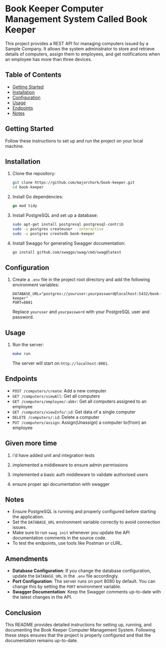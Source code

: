 # Book Keeper Computer Management System Called Book Keeper

This project provides a REST API for managing computers issued by a Sample Company. It allows the system administrator to store and retrieve details of computers, assign them to employees, and get notifications when an employee has more than three devices.

## Table of Contents

- [Getting Started](#getting-started)
- [Installation](#installation)
- [Configuration](#configuration)
- [Usage](#usage)
- [Endpoints](#endpoints)
- [Notes](#notes)

## Getting Started

Follow these instructions to set up and run the project on your local machine.

## Installation

1. Clone the repository:

    ```sh
    git clone https://github.com/majorchork/book-keeper.git
    cd book-keeper
    ```

2. Install Go dependencies:

    ```go
    go mod tidy
    ```

3. Install PostgreSQL and set up a database:

    ```sh
    sudo apt-get install postgresql postgresql-contrib
    sudo -u postgres createuser --interactive
    sudo -u postgres createdb book-keeper
    ```

4. Install Swaggo for generating Swagger documentation:

    ```sh
    go install github.com/swaggo/swag/cmd/swag@latest
    ```

## Configuration

1. Create a `.env` file in the project root directory and add the following environment variables:

    ```env
    DATABASE_URL="postgres://youruser:yourpassword@localhost:5432/book-keeper"
    PORT=8081
    ```

    Replace `youruser` and `yourpassword` with your PostgreSQL user and password.

## Usage

1. Run the server:

    ```sh
    make run
    ```

    The server will start on `http://localhost:8081`.

## Endpoints

- `POST /computers/create`: Add a new computer
- `GET /computers/viewAll`: Get all computers
- `GET /computers/employee/:abbr`: Get all computers assigned to an employee
- `GET /computers/viewInfo/:id`: Get data of a single computer
- `DELETE /computers/:id`: Delete a computer
- `PUT /computers/assign`: Assign(Unassign) a computer to(from) an employee

## Given more time

1. i'd have added unit and integration tests

2. implemented a middleware to ensure admin permissions 

3. implemented a basic auth middleware to validate authorised users

4. ensure proper api documentation with swagger

## Notes

- Ensure PostgreSQL is running and properly configured before starting the application.
- Set the `DATABASE_URL` environment variable correctly to avoid connection issues.
- Make sure to run `swag init` whenever you update the API documentation comments in the source code.
- To test the endpoints, use tools like Postman or cURL.

## Amendments

- **Database Configuration**: If you change the database configuration, update the `DATABASE_URL` in the `.env` file accordingly.
- **Port Configuration**: The server runs on port 8080 by default. You can change this by setting the `PORT` environment variable.
- **Swagger Documentation**: Keep the Swagger comments up-to-date with the latest changes in the API.

## Conclusion

This README provides detailed instructions for setting up, running, and documenting the Book Keeper Computer Management System. Following these steps ensures that the project is properly configured and that the documentation remains up-to-date.
